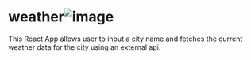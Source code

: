 # weather![image](https://github.com/user-attachments/assets/9022537b-6cca-457b-b2d0-8570be2cd812)
This React App allows user to input a city name and fetches the current weather data for the city using an external api.
